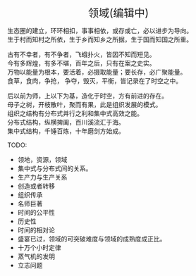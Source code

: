 <center><font size=5>领域(编辑中)</font></center>

生态圈的建立，环环相扣，事事相依，或存或亡，必以进步为导向。<br/>
生于村而知村之所依，生于乡而知乡之所据，生于国而知国之所重。<br/>

古有不幸者，有不争者，飞蛾扑火，皆因不知而短见。<br/>
今有多辉煌，有多不堪，百年之后，只有在案之史实。<br/>
万物以能量为根本，要活着，必摄取能量；要长存，必广聚能量。<br/>
食草，食肉，争抢， 争夺，毁灭，平衡，皆记录在了时空之中。<br/>

后以前为师，上以下为基，造化于时空，方有前进的存在。<br/>
母子之树，开枝散叶，聚而有果，此是组织发展的模式。<br/>
组织之结构有分布式并行之利和集中式高效之能。<br/>
分布式结构，纵横捭阖，百川溪流汇于海。<br/>
集中式结构，千锤百炼，十年磨剑方始成。<br/>


TODO: 
* 领地，资源，领域
* 集中式与分布式间的关系。
* 生产力与生产关系
* 创造或者转移
* 组织传承
* 名师巨著
* 时间的公平性
* 历史性
* 时间的相对论
* 盛宴已过，领域的可突破难度与领域的成熟度成正比。
* 十万个小时定律
* 蒸气机的发明
* 立志问题

